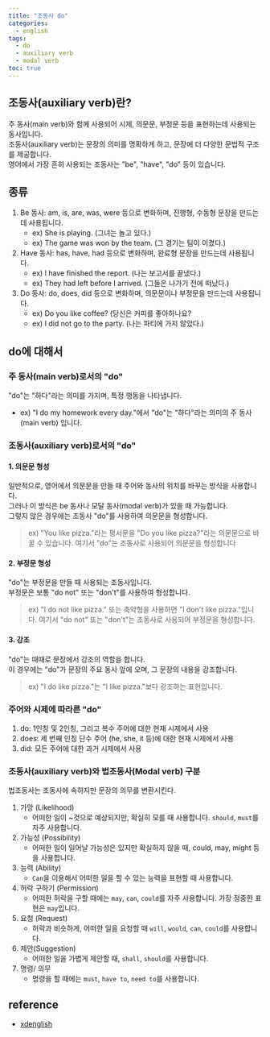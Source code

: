 ```yaml
---
title: "조동사 do"
categories:
  - english
tags:
  - do
  - auxiliary verb
  - modal verb
toc: true
---
```


## 조동사(auxiliary verb)란?

주 동사(main verb)와 함께 사용되어 시제, 의문문, 부정문 등을 표현하는데 사용되는 동사입니다.   
조동사(auxiliary verb)는 문장의 의미를 명확하게 하고, 문장에 더 다양한 문법적 구조를 제공합니다.  
영어에서 가장 흔히 사용되는 조동사는 "be", "have", "do" 등이 있습니다.

## 종류

1. Be 동사: am, is, are, was, were 등으로 변화하며, 진행형, 수동형 문장을 만드는데 사용됩니다.
    - ex) She is playing. (그녀는 놀고 있다.)
    - ex) The game was won by the team. (그 경기는 팀이 이겼다.)
2. Have 동사: has, have, had 등으로 변화하며, 완료형 문장을 만드는데 사용됩니다.
    - ex) I have finished the report. (나는 보고서를 끝냈다.)
    - ex) They had left before I arrived. (그들은 나가기 전에 떠났다.)
3. Do 동사: do, does, did 등으로 변화하며, 의문문이나 부정문을 만드는데 사용됩니다.
    - ex) Do you like coffee? (당신은 커피를 좋아하나요?
    - ex) I did not go to the party. (나는 파티에 가지 않았다.)

## do에 대해서

### 주 동사(main verb)로서의 "do"

"do"는 "하다"라는 의미를 가지며, 특정 행동을 나타냅니다.

- ex) "I do my homework every day."에서 "do"는 "하다"라는 의미의 주 동사(main verb) 입니다.

### 조동사(auxiliary verb)로서의 "do"

#### 1. 의문문 형성

일반적으로, 영어에서 의문문을 만들 때 주어와 동사의 위치를 바꾸는 방식을 사용합니다.    
그러나 이 방식은 be 동사나 모달 동사(modal verb)가 있을 때 가능합니다.    
그렇지 않은 경우에는 조동사 "do"를 사용하여 의문문을 형성합니다.

> ex) "You like pizza."라는 평서문을 "Do you like pizza?"라는 의문문으로 바꿀 수 있습니다.
> 여기서 "do"는 조동사로 사용되어 의문문을 형성합니다

#### 2. 부정문 형성

"do"는 부정문을 만들 때 사용되는 조동사입니다.  
부정문은 보통 "do not" 또는 "don't"를 사용하여 형성합니다.
> ex) "I do not like pizza." 또는 축약형을 사용하면 "I don't like pizza."입니다.
> 여기서 "do not" 또는 "don't"는 조동사로 사용되어 부정문을 형성합니다.

#### 3. 강조

"do"는 때때로 문장에서 강조의 역할을 합니다.  
이 경우에는 "do"가 문장의 주요 동사 앞에 오며, 그 문장의 내용을 강조합니다.

> ex) "I do like pizza."는 "I like pizza."보다 강조하는 표현입니다.

### 주어와 시제에 따라른 "do"

1. do: 1인칭 및 2인칭, 그리고 복수 주어에 대한 현재 시제에서 사용
2. does: 세 번째 인칭 단수 주어 (he, she, it 등)에 대한 현재 시제에서 사용
3. did: 모든 주어에 대한 과거 시제에서 사용

### 조동사(auxiliary verb)와 법조동사(Modal verb) 구분

법조동사는 조동사에 속하지만 문장의 의무를 변환시킨다.

1. 가망 (Likelihood)
    - 어떠한 일이 ~것으로 예상되지만, 확실히 모를 때 사용합니다. `should`, `must`를 자주 사용합니다.
2. 가능성 (Possibility)
    - 어떠한 일이 일어날 가능성은 있지만 확실하지 않을 때, could, may, might 등을 사용합니다.
3. 능력 (Ability)
    - `Can`을 이용해서 어떠한 일을 할 수 있는 능력을 표현할 때 사용합니다.
4. 허락 구하기 (Permission)
    - 어떠한 허락을 구할 때에는 `may`, `can`, `could`를 자주 사용합니다. 가장 정중한 표현은 `may`입니다.
5. 요청 (Request)
    - 허락과 비슷하게, 어떠한 일을 요청할 때 `will`, `would`, `can`, `could`를 사용합니다.
6. 제안(Suggestion)
    - 어떠한 일을 가볍게 제안할 때, `shall`, `should`를 사용합니다.
7. 명령/ 의무
    - 명령을 할 때에는 `must`, `have to`, `need to`를 사용합니다.

## reference

- [xdenglish](https://xdenglish.net/조동사-modal-verbs란/)